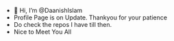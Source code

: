 - 👋 Hi, I’m @DaanishIslam
- Profile Page is on Update. Thankyou for your patience
- Do check the repos I have till then.
- Nice to Meet You All

<!---
DaanishIslam/DaanishIslam is a ✨ special ✨ repository because its `README.md` (this file) appears on your GitHub profile.
You can click the Preview link to take a look at your changes.
--->

